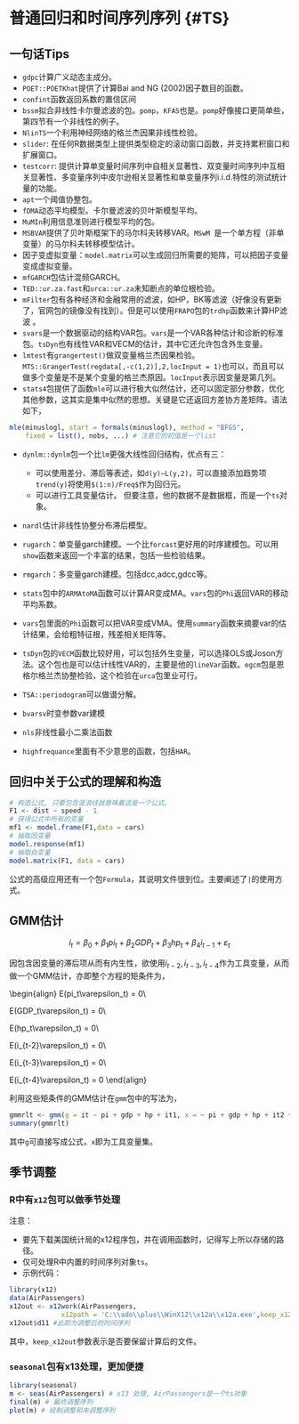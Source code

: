 
# 普通回归和时间序列序列 {#TS}
## 一句话Tips
- `gdpc`计算广义动态主成分。
- `POET::POETKhat`提供了计算Bai and NG (2002)因子数目的函数。
- `confint`函数返回系数的置信区间
- `bssm`拟合非线性卡尔曼滤波的包。`pomp`，`KFAS`也是。`pomp`好像接口更简单些，第四节有一个非线性的例子。
- `NlinTS`一个利用神经网络的格兰杰因果非线性检验。
-  `slider`: 在任何R数据类型上提供类型稳定的滚动窗口函数，并支持累积窗口和扩展窗口。
-  `testcorr`: 提供计算单变量时间序列中自相关显著性、双变量时间序列中互相关显著性、多变量序列中皮尔逊相关显著性和单变量序列i.i.d.特性的测试统计量的功能。  
- `apt`一个阈值协整包。
- `fDMA`动态平均模型。卡尔曼滤波的贝叶斯模型平均。
- `MuMIn`利用信息准则进行模型平均的包。
- `MSBVAR`提供了贝叶斯框架下的马尔科夫转移VAR。`MSwM `是一个单方程（非单变量）的马尔科夫转移模型估计。
- 因子变虚拟变量：`model.matrix`可以生成回归所需要的矩阵，可以把因子变量变成虚拟变量。
- `mfGARCH`包估计混频GARCH。
- `TED::ur.za.fast`和`urca::ur.za`未知断点的单位根检验。 
- `mFilter`包有各种经济和金融常用的滤波，如HP，BK等滤波（好像没有更新了，官网包的镜像没有找到）。但是可以使用`FRAPO`包的`trdhp`函数来计算HP滤波 。
- `svars`是一个数据驱动的结构VAR包。`vars`是一个VAR各种估计和诊断的标准包。`tsDyn`也有线性VAR和VECM的估计，其中它还允许包含外生变量。
- `lmtest`有`grangertest()`做双变量格兰杰因果检验。`MTS::GrangerTest(regdata[,-c(1,2)],2,locInput = 1)`也可以，而且可以做多个变量是不是某个变量的格兰杰原因。`locInput`表示因变量是第几列。
- `stats4`包提供了函数`mle`可以进行极大似然估计，还可以固定部分参数，优化其他参数，这其实是集中似然的思想。关键是它还返回方差协方差矩阵。语法如下，

```r
mle(minuslogl, start = formals(minuslogl), method = "BFGS",
    fixed = list(), nobs, ...) # 注意它的初值是一个list
```

- `dynlm::dynlm`包一个比`lm`更强大线性回归结构，优点有三：
    - 可以使用差分、滞后等表述，如`d(y)~L(y,2)`，可以直接添加趋势项`trend(y)`将使用`$(1:n)/Freq$`作为回归元。
    - 可以进行工具变量估计。
但要注意，他的数据不是数据框，而是一个`ts`对象。 

- `nardl`估计非线性协整分布滞后模型。
- `rugarch`：单变量garch建模。一个比`forcast`更好用的时序建模包。可以用`show`函数来返回一个丰富的结果，包括一些检验结果。
- `rmgarch`：多变量garch建模。包括dcc,adcc,gdcc等。
- `stats`包中的`ARMAtoMA`函数可以计算AR变成MA。`vars`包的`Phi`返回VAR的移动平均系数。
- `vars`包里面的`Phi`函数可以把VAR变成VMA。使用`summary`函数来摘要var的估计结果，会给粗特征根，残差相关矩阵等。
- `tsDyn`包的`VECM`函数比较好用，可以包括外生变量，可以选择OLS或Joson方法。这个包也是可以估计线性VAR的，主要是他的`lineVar`函数。`egcm`包是恩格尔格兰杰协整检验，这个检验在`urca`包里业可行。
- `TSA::periodogram`可以做谱分解。
- `bvarsv`时变参数var建模
- `nls`非线性最小二乘法函数
- `highfrequance`里面有不少意思的函数，包括`HAR`。
## 回归中关于公式的理解和构造

```r
# 构造公式, 只要包含波浪线就意味着这是一个公式。
F1 <- dist ~ speed - 1
# 获得公式中所有的变量
mf1 <- model.frame(F1,data = cars)
# 抽取因变量
model.response(mf1)
# 抽取自变量
model.matrix(F1, data = cars)
```
公式的高级应用还有一个包`Formula`，其说明文件很到位。主要阐述了`|`的使用方式。

## GMM估计
$$
i _t =\beta_0 + \beta_1pi_t + \beta_2GDP_t + \beta_3hp_t + \beta_4i_{t-1} + \varepsilon_t
$$

因包含因变量的滞后项从而有内生性，欲使用$i_{t-2},i_{t-3},i_{t-4}$作为工具变量，从而做一个GMM估计，亦即整个方程的矩条件为，


\begin{align}
E(pi_t\varepsilon_t) = 0\\

E(GDP_t\varepsilon_t) = 0\\

E(hp_t\varepsilon_t) = 0\\

E(i_{t-2}\varepsilon_t) = 0\\

E(i_{t-3}\varepsilon_t) = 0\\

E(i_{t-4}\varepsilon_t) = 0
\end{align}


利用这些矩条件的GMM估计在`gmm`包中的写法为，

```r
gmmrlt <- gmm(g = it ~ pi + gdp + hp + it1, x = ~ pi + gdp + hp + it2 + it3 + it4,data = dwg0)
summary(gmmrlt)
```
其中`g`可直接写成公式，`x`即为工具变量集。

## 季节调整
### R中有`x12`包可以做季节处理
注意：

- 要先下载美国统计局的x12程序包，并在调用函数时，记得写上所以存储的路径。
- 仅可处理R中内置的时间序列对象`ts`。
- 示例代码：

```r
library(x12)
data(AirPassengers)
x12out <- x12work(AirPassengers,
             x12path = 'C:\\ado\\plus\\WinX12\\x12a\\x12a.exe',keep_x12out = FALSE)
x12out$d11 #此即为调整后的时间序列
```
其中，`keep_x12out`参数表示是否要保留计算后的文件。

### `seasonal`包有x13处理，更加便捷

```r
library(seasonal)
m <- seas(AirPassengers) # x13 处理, AirPassengers是一个ts对象
final(m) # 最终调整序列
plot(m) # 绘制调整和未调整序列
```

